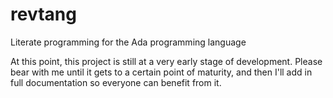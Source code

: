 # revtang

Literate programming for the Ada programming language

At this point, this project is still at a very early stage of development. Please bear with me 
until it gets to a certain point of maturity, and then I'll add in full documentation so
everyone can benefit from it. 
